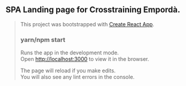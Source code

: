 ## SPA Landing page for Crosstraining Empordà.


>This project was bootstrapped with [Create React App](https://github.com/facebook/create-react-app).
>
>### yarn/npm start
>
>Runs the app in the development mode.<br />
>Open [http://localhost:3000](http://localhost:3000) to view it in the browser.
>
>The page will reload if you make edits.<br />
>You will also see any lint errors in the console.






